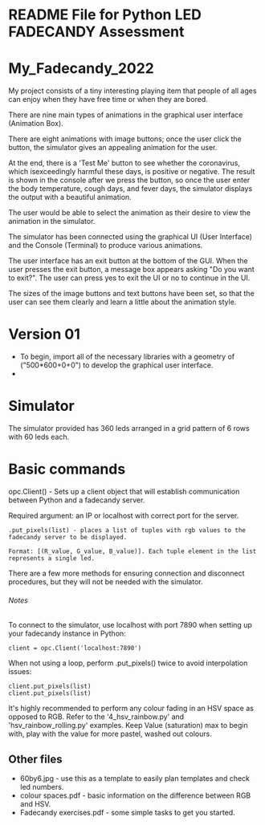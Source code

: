 # README File for Python LED FADECANDY Assessment

# My_Fadecandy_2022

My project consists of a tiny interesting playing item that people of all ages can enjoy when they have free time or when they are bored. 

There are nine main types of animations in the graphical user interface (Animation Box).

There are eight animations with image buttons; once the user click the button, the simulator gives an appealing animation for the user.

At the end, there is a 'Test Me' button to see whether the coronavirus, which isexceedingly harmful these days, is positive or negative. The result is shown in the console after we press the button, so once the user enter the body temperature, cough days, and fever days, the simulator displays the output with a beautiful animation.

The user would be able to select the animation as their desire to view the animation in the simulator.

The simulator has been connected using the graphical UI (User Interface) and the Console (Terminal) to produce various animations. 

The user interface has an exit button at the bottom of the GUI. When the user presses the exit button, a message box appears asking "Do you want to exit?". The user can press yes to exit the UI or no to continue in the UI.

The sizes of the image buttons and text buttons have been set, so that the user can see them clearly and learn a little about the animation style.



# Version 01

- To begin, import all of the necessary libraries with a geometry of ("500*600+0+0") to develop the graphical user interface.
- 

# Simulator

The simulator provided has 360 leds arranged in a grid pattern of 6 rows with 60 leds each.

# Basic commands

opc.Client() - Sets up a client object that will establish communication between Python and a fadecandy server.

Required argument: an IP or localhost with correct port for the server.
```
.put_pixels(list) - places a list of tuples with rgb values to the fadecandy server to be displayed.

Format: [(R_value, G_value, B_value)]. Each tuple element in the list represents a single led.
```

There are a few more methods for ensuring connection and disconnect procedures, but they will not be needed with the simulator.

###### Notes

To connect to the simulator, use localhost with port 7890 when setting up your fadecandy instance in Python: 
```
client = opc.Client('localhost:7890')
```

When not using a loop, perform .put_pixels() twice to avoid interpolation issues:
```
client.put_pixels(list)
client.put_pixels(list)
```

It's highly recommended to perform any colour fading in an HSV space as opposed to RGB. Refer to the '4_hsv_rainbow.py' and 'hsv_rainbow_rolling.py' examples. Keep Value (saturation) max to begin with, play with the value for more pastel, washed out colours.  

## Other files

- 60by6.jpg - use this as a template to easily plan templates and check led numbers.
- colour spaces.pdf - basic information on the difference between RGB and HSV. 
- Fadecandy exercises.pdf - some simple tasks to get you started.
